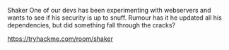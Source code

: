 
Shaker
One of our devs has been experimenting with webservers and wants to see if his security is up to snuff. Rumour has it he updated all his dependencies, but did something fall through the cracks?

https://tryhackme.com/room/shaker